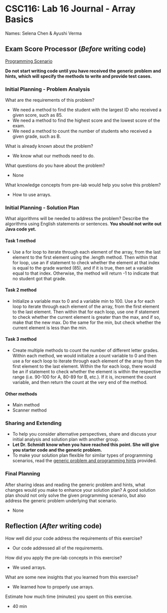 # CSC116: Lab 16 Journal - Array Basics

Names: Selena Chen & Ayushi Verma

## Exam Score Processor (***Before*** writing code)

[Programming Scenario](CSC116-Lab16-specific.md) 

**Do not start writing code until you have received the generic problem and hints, which will specify the methods to write and provide test cases.**

### Initial Planning - Problem Analysis

What are the requirements of this problem?

- We need a method to find  the student with the largest ID who received a given score, such as 85.
- We need a method to find the highest score and the lowest score of the exam.
- We need a method to count the number of students who received a given grade, such as B.

What is already known about the problem?

- We know what our methods need to do.

What questions do you have about the problem?

- None

What knowledge concepts from pre-lab would help you solve this problem?

- How to use arrays.

### Initial Planning - Solution Plan

What algorithms will be needed to address the problem? Describe the algorithms using English statements or sentences. **You should not write out Java code yet.**

#### Task 1 method

- Use a for loop to iterate through each element of the array, from the last element to the first element using the .length method. Then within that for loop, use an if statement to check whether the element at that index is equal to the grade wanted (85), and if it is true, then set a variable equal to that index. Otherwise, the method will return -1 to indicate that no student got that grade.

#### Task 2 method

- Initialize a variable max to 0 and a variable min to 100. Use a for each loop to iterate through each element of the array, from the first element to the last element. Then within that for each loop, use one if statement to check whether the current element is greater than the max, and if so, make that the new max. Do the same for the min, but check whether the current element is less than the min.

#### Task 3 method

- Create multiple methods to count the number of different letter grades. Within each method, we would initialize a count variable to 0 and then use a for each loop to iterate through each element of the array from the first element to the last element. Within the for each loop, there would be an if statement to check whether the element is within the respective range (i.e. 90-100 for A, 80-89 for B, etc.). If it is, increment the count variable, and then return the count at the very end of the method.

#### Other methods

- Main method
- Scanner method

### Sharing and Extending

* To help you consider alternative perspectives, share and discuss your initial analysis and solution plan with another group.
* **Let Dr. Schmidt know when you have reached this point. She will give you starter code and the generic problem.**
* To make your solution plan flexible for similar types of programming scenarios, read the [generic problem and programming hints](CSC116-Lab16-generic.md) provided.

### Final Planning

After sharing ideas and reading the generic problem and hints, what changes would you make to enhance your solution plan?  A good solution plan should not only solve the given programming scenario, but also address the generic problem underlying that scenario.

- None

## Reflection (***After*** writing code)

How well did your code address the requirements of this exercise? 

- Our code addressed all of the requirements.

How did you apply the pre-lab concepts in this exercise? 

- We used arrays.

What are some new insights that you learned from this exercise? 

- We learned how to properly use arrays.

Estimate how much time (minutes) you spent on this exercise.

- 40 min
